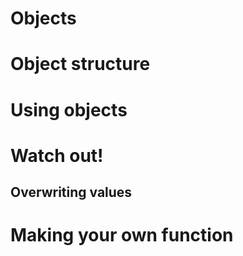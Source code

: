 Objects
================

# Object structure

# Using objects

# Watch out\!

## Overwriting values

# Making your own function
